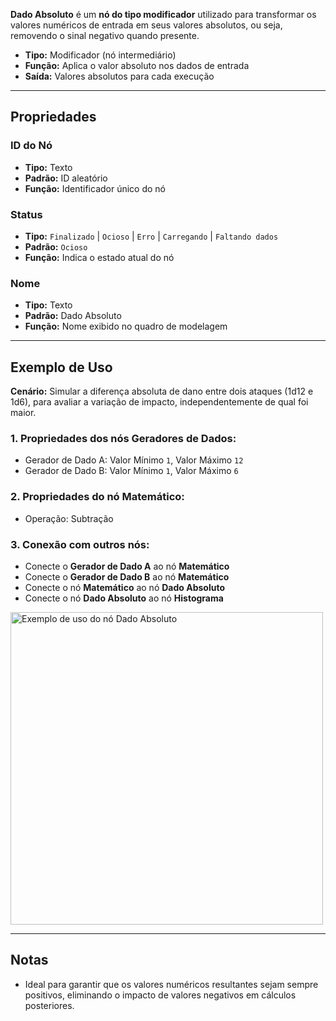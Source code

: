 **Dado Absoluto** é um **nó do tipo modificador** utilizado para transformar os valores numéricos de entrada em seus valores absolutos, ou seja, removendo o sinal negativo quando presente.

- **Tipo:** Modificador (nó intermediário)
- **Função:** Aplica o valor absoluto nos dados de entrada
- **Saída:** Valores absolutos para cada execução

---

## **Propriedades**

### **ID do Nó**

- **Tipo:** Texto
- **Padrão:** ID aleatório
- **Função:** Identificador único do nó

### **Status**

- **Tipo:** `Finalizado` | `Ocioso` | `Erro` | `Carregando` | `Faltando dados`
- **Padrão:** `Ocioso`
- **Função:** Indica o estado atual do nó

### **Nome**

- **Tipo:** Texto
- **Padrão:** Dado Absoluto
- **Função:** Nome exibido no quadro de modelagem

---

## **Exemplo de Uso**

**Cenário:** Simular a diferença absoluta de dano entre dois ataques (1d12 e 1d6), para avaliar a variação de impacto, independentemente de qual foi maior.

### **1. Propriedades dos nós Geradores de Dados:**

- Gerador de Dado A: Valor Mínimo `1`, Valor Máximo `12`
- Gerador de Dado B: Valor Mínimo `1`, Valor Máximo `6`

### **2. Propriedades do nó Matemático:**

- Operação: Subtração

### **3. Conexão com outros nós:**

- Conecte o **Gerador de Dado A** ao nó **Matemático**
- Conecte o **Gerador de Dado B** ao nó **Matemático**
- Conecte o nó **Matemático** ao nó **Dado Absoluto**
- Conecte o nó **Dado Absoluto** ao nó **Histograma**

<img src="/node-crafter/doc-images/absolute.png" width="500px" alt="Exemplo de uso do nó Dado Absoluto"/>

---

## **Notas**

- Ideal para garantir que os valores numéricos resultantes sejam sempre positivos, eliminando o impacto de valores negativos em cálculos posteriores.
